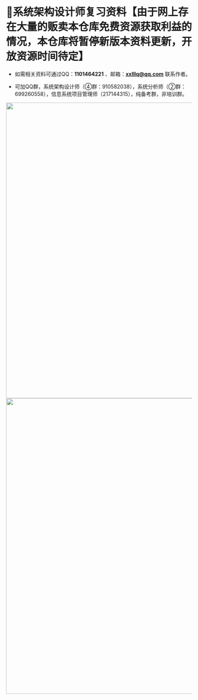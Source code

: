 ﻿# :100:系统架构设计师复习资料【由于网上存在大量的贩卖本仓库免费资源获取利益的情况，本仓库将暂停新版本资料更新，开放资源时间待定】
 
- 如需相关资料可通过QQ：**1101464221** 、邮箱：**xxlllq@qq.com** 联系作者。
 
- 可加QQ群，系统架构设计师（④群：910582038），系统分析师（②群：699260558），信息系统项目管理师（217144315），纯备考群，非培训群。

<div align="center">
  <kbd><img src="https://raw.githubusercontent.com/xxlllq/system_architect/master/files.png" width=800 />
    </kbd>
   </div>

<div align="center">
  <kbd><img src="https://raw.githubusercontent.com/xxlllq/system_architect/master/rq.png" width=800 />
    </kbd>
   </div>

